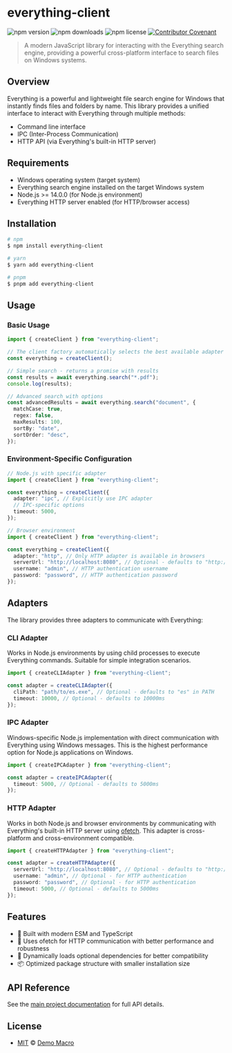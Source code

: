 # everything-client

![npm version](https://img.shields.io/npm/v/everything-client)
![npm downloads](https://img.shields.io/npm/dw/everything-client)
![npm license](https://img.shields.io/npm/l/everything-client)
[![Contributor Covenant](https://img.shields.io/badge/Contributor%20Covenant-2.1-4baaaa.svg)](https://www.contributor-covenant.org/version/2/1/code_of_conduct/)

> A modern JavaScript library for interacting with the Everything search engine, providing a powerful cross-platform interface to search files on Windows systems.

## Overview

Everything is a powerful and lightweight file search engine for Windows that instantly finds files and folders by name. This library provides a unified interface to interact with Everything through multiple methods:

- Command line interface
- IPC (Inter-Process Communication)
- HTTP API (via Everything's built-in HTTP server)

## Requirements

- Windows operating system (target system)
- Everything search engine installed on the target Windows system
- Node.js >= 14.0.0 (for Node.js environment)
- Everything HTTP server enabled (for HTTP/browser access)

## Installation

```bash
# npm
$ npm install everything-client

# yarn
$ yarn add everything-client

# pnpm
$ pnpm add everything-client
```

## Usage

### Basic Usage

```typescript
import { createClient } from "everything-client";

// The client factory automatically selects the best available adapter
const everything = createClient();

// Simple search - returns a promise with results
const results = await everything.search("*.pdf");
console.log(results);

// Advanced search with options
const advancedResults = await everything.search("document", {
  matchCase: true,
  regex: false,
  maxResults: 100,
  sortBy: "date",
  sortOrder: "desc",
});
```

### Environment-Specific Configuration

```typescript
// Node.js with specific adapter
import { createClient } from "everything-client";

const everything = createClient({
  adapter: "ipc", // Explicitly use IPC adapter
  // IPC-specific options
  timeout: 5000,
});

// Browser environment
import { createClient } from "everything-client";

const everything = createClient({
  adapter: "http", // Only HTTP adapter is available in browsers
  serverUrl: "http://localhost:8080", // Optional - defaults to "http://localhost:8080"
  username: "admin", // HTTP authentication username
  password: "password", // HTTP authentication password
});
```

## Adapters

The library provides three adapters to communicate with Everything:

### CLI Adapter

Works in Node.js environments by using child processes to execute Everything commands. Suitable for simple integration scenarios.

```typescript
import { createCLIAdapter } from "everything-client";

const adapter = createCLIAdapter({
  cliPath: "path/to/es.exe", // Optional - defaults to "es" in PATH
  timeout: 10000, // Optional - defaults to 10000ms
});
```

### IPC Adapter

Windows-specific Node.js implementation with direct communication with Everything using Windows messages. This is the highest performance option for Node.js applications on Windows.

```typescript
import { createIPCAdapter } from "everything-client";

const adapter = createIPCAdapter({
  timeout: 5000, // Optional - defaults to 5000ms
});
```

### HTTP Adapter

Works in both Node.js and browser environments by communicating with Everything's built-in HTTP server using [ofetch](https://github.com/unjs/ofetch). This adapter is cross-platform and cross-environment compatible.

```typescript
import { createHTTPAdapter } from "everything-client";

const adapter = createHTTPAdapter({
  serverUrl: "http://localhost:8080", // Optional - defaults to "http://localhost:8080"
  username: "admin", // Optional - for HTTP authentication
  password: "password", // Optional - for HTTP authentication
  timeout: 5000, // Optional - defaults to 5000ms
});
```

## Features

- 🚀 Built with modern ESM and TypeScript
- 🔄 Uses ofetch for HTTP communication with better performance and robustness
- 🔌 Dynamically loads optional dependencies for better compatibility
- 📦 Optimized package structure with smaller installation size

## API Reference

See the [main project documentation](https://github.com/DemoMacro/everything-client) for full API details.

## License

- [MIT](LICENSE) &copy; [Demo Macro](https://imst.xyz/)
